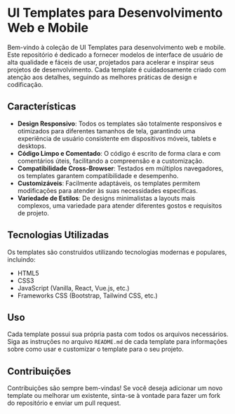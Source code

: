 # UI Templates para Desenvolvimento Web e Mobile

Bem-vindo à coleção de UI Templates para desenvolvimento web e mobile. Este repositório é dedicado a fornecer modelos de interface de usuário de alta qualidade e fáceis de usar, projetados para acelerar e inspirar seus projetos de desenvolvimento. Cada template é cuidadosamente criado com atenção aos detalhes, seguindo as melhores práticas de design e codificação.

## Características

- **Design Responsivo**: Todos os templates são totalmente responsivos e otimizados para diferentes tamanhos de tela, garantindo uma experiência de usuário consistente em dispositivos móveis, tablets e desktops.
- **Código Limpo e Comentado**: O código é escrito de forma clara e com comentários úteis, facilitando a compreensão e a customização.
- **Compatibilidade Cross-Browser**: Testados em múltiplos navegadores, os templates garantem compatibilidade e desempenho.
- **Customizáveis**: Facilmente adaptáveis, os templates permitem modificações para atender às suas necessidades específicas.
- **Variedade de Estilos**: De designs minimalistas a layouts mais complexos, uma variedade para atender diferentes gostos e requisitos de projeto.

## Tecnologias Utilizadas

Os templates são construídos utilizando tecnologias modernas e populares, incluindo:

- HTML5
- CSS3
- JavaScript (Vanilla, React, Vue.js, etc.)
- Frameworks CSS (Bootstrap, Tailwind CSS, etc.)

## Uso

Cada template possui sua própria pasta com todos os arquivos necessários. Siga as instruções no arquivo `README.md` de cada template para informações sobre como usar e customizar o template para o seu projeto.

## Contribuições

Contribuições são sempre bem-vindas! Se você deseja adicionar um novo template ou melhorar um existente, sinta-se à vontade para fazer um fork do repositório e enviar um pull request.
